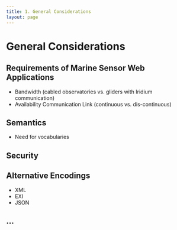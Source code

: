 ```yaml
---
title: 1. General Considerations
layout: page
---
```

# General Considerations

## Requirements of Marine Sensor Web Applications
*	Bandwidth (cabled observatories vs. gliders with Iridium communication)
* Availability Communication Link (continuous vs. dis-continuous)

## Semantics
* Need for vocabularies

## Security

## Alternative Encodings
* XML
* EXI
* JSON

##	...
